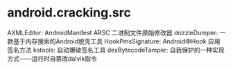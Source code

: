 # android.cracking.src

AXMLEditor: AndroidManifest ARSC 二进制文件原始修改器
drizzleDumper: 一款基于内存搜索的Android脱壳工具
HookPmsSignature: Android中Hook 应用签名方法
kstools: 自动爆破签名工具
dexBytecodeTamper: 自我保护的一种实现方式——运行时自篡改dalvik指令
